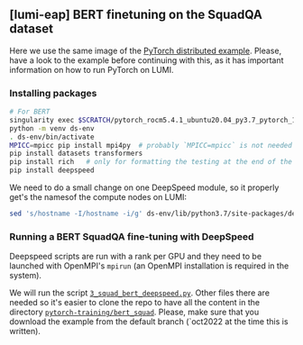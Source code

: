 ## [lumi-eap] BERT finetuning on the SquadQA dataset

Here we use the same image of the [PyTorch distributed example](https://github.com/Lumi-supercomputer/ml-examples/tree/main/pytorch/ptdist).
Please, have a look to the example before continuing with this, as it has important information on how to run PyTorch on LUMI.

### Installing packages 
```bash
# For BERT
singularity exec $SCRATCH/pytorch_rocm5.4.1_ubuntu20.04_py3.7_pytorch_1.12.1.sif bash
python -m venv ds-env
. ds-env/bin/activate
MPICC=mpicc pip install mpi4py  # probably `MPICC=mpicc` is not needed here
pip install datasets transformers
pip install rich   # only for formatting the testing at the end of the run
pip install deepspeed
```

We need to do a small change on one DeepSpeed module, so it properly get's the namesof the compute nodes on LUMI:
```bash
sed 's/hostname -I/hostname -i/g' ds-env/lib/python3.7/site-packages/deepspeed/comm/comm.py
```


### Running a BERT SquadQA fine-tuning with DeepSpeed
Deepspeed scripts are run with a rank per GPU and they need to be launched with OpenMPI's `mpirun` (an OpenMPI installation is required in the system).

We will run the script [`3_squad_bert_deepspeed.py`](https://github.com/eth-cscs/pytorch-training/blob/oct2022/bert_squad/3_squad_bert_deepspeed.py).
Other files there are needed so it's easier to clone the repo to have all the
content in the directory [`pytorch-training/bert_squad`](https://github.com/eth-cscs/pytorch-training/blob/oct2022/bert_squad).
Please, make sure that you download the example from the default branch (`oct2022 at the time this is written).
